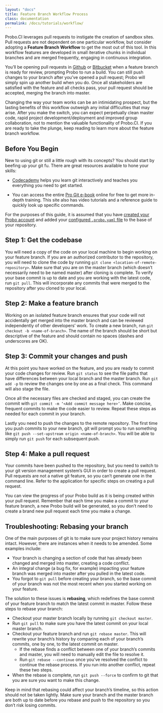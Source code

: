 ```yaml
---
layout: "docs"
title: Feature Branch Workflow Process
class: documentation
permalink: /docs/tutorials/workflow/
---
```

Probo.CI leverages pull requests to instigate the creation of sandbox sites. Pull requests are not dependent on one particular workflow, but consider adopting a **Feature Branch Workflow** to get the most out of this tool. In this workflow features are developed in small iterative chunks in individual branches and are merged frequently, engaging in continuous integration.

You’ll be opening pull requests in [Github](/docs/git/github/) or [Bitbucket](/docs/git/bitbucket/) when a feature branch is ready for review, prompting Probo to run a build. You can still push changes to your branch after you’ve opened a pull request; Probo will simply spin up another build when you do. Once all stakeholders are satisfied with the feature and all checks pass, your pull request should be accepted, merging the branch into master.

Changing the way your team works can be an intimidating prospect, but the lasting benefits of this workflow outweigh any initial difficulties that may arise. After you make the switch, you can expect perpetually clean master code, rapid project development/deployment and improved group collaboration, not to mention the valuable functionality of Probo.CI. If you are ready to take the plunge, keep reading to learn more about the feature branch workflow.

## Before You Begin

New to using git or still a little rough with its concepts? You should start by beefing up your git fu. There are great resources available to hone your skills:

- [Codecademy](https://www.codecademy.com/learn/learn-git) helps you learn git interactively and teaches you everything you need to get started.

- You can access the entire [Pro Git e-book](https://git-scm.com/book/en/v2) online for free to get more in-depth training. This site also has video tutorials and a reference guide to quickly look up specific commands.

For the purposes of this guide, it is assumed that you have [created your Probo account](/docs/getting-started/) and added your [configured `.probo.yaml` file](/docs/build-steps/) to the base of your repository.

## Step 1: Get the codebase

You will need a copy of the code on your local machine to begin working on your feature branch. If you are an authorized contributor to the repository, you will need to clone the code by running `git clone <location-of-remote-repository>`. Make sure that you are on the master branch (which doesn’t necessarily need to be named master) after cloning is complete. To verify your base commit is up to date and you are working with the latest code, run `git pull`. This will incorporate any commits that were merged to the repository after you cloned to your local.

## Step 2: Make a feature branch

Working on an isolated feature branch ensures that your code will not accidentally get merged into the master branch and can be reviewed independently of other developers’ work. To create a new branch, run `git checkout -b <name-of-branch>`. The name of the branch should be short but descriptive of the feature and should contain no spaces (dashes and underscores are OK).

## Step 3: Commit your changes and push

At this point you have worked on the feature, and you are ready to commit your code changes for review. Run `git status` to see the file paths that have differences between your local branch and the master branch. Run `git add -p` to review the changes one by one as a final check. This command will also stage the file.

Once all the necessary files are checked and staged, you can create the commit with `git commit -m ‘<Add commit message here>’`. Make concise, frequent commits to make the code easier to review. Repeat these steps as needed for each commit in your branch.

Lastly you need to push the changes to the remote repository. The first time you push commits to your new branch, git will prompt you to run something like `git push --set-upstream origin <name-of-branch>`. You will be able to simply run `git push` for each subsequent push.

## Step 4: Make a pull request

Your commits have been pushed to the repository, but you need to switch to your git version management system’s GUI in order to create a pull request. Pull requests are not a native git feature, so you can’t generate one in the command line. Refer to the application for specific steps on creating a pull request.

You can view the progress of your Probo build as it is being created within your pull request. Remember that each time you make a commit to your feature branch, a new Probo build will be generated, so you don’t need to create a brand new pull request each time you make a change.

## Troubleshooting: Rebasing your branch

One of the main purposes of git is to make sure your project history remains intact. However, there are instances when it needs to be amended. Some examples include:

- Your branch is changing a section of code that has already been changed and merged into master, creating a code conflict.
- An integral change (a bug fix, for example) impacting your feature branch was merged into master after you pulled in the latest code.
- You forgot to `git pull` before creating your branch, so the base commit of your branch was not the most recent when you started working on your feature.

The solution to these issues is **rebasing**, which redefines the base commit of your feature branch to match the latest commit in master. Follow these steps to rebase your branch:

- Checkout your master branch locally by running `git checkout master`.
- Run `git pull` to make sure you have the latest commit on your local master branch.
- Checkout your feature branch and run `git rebase master`. This will rewrite your branch’s history by comparing each of your branch’s commits, one by one, to the latest commit on master.
  - If the rebase finds a conflict between one of your branch’s commits and master, you will need to manually edit the file to resolve it.
  - Run `git rebase --continue` once you’ve resolved the conflict to continue the rebase process. If you run into another conflict, repeat these two steps.
- When the rebase is complete, run `git push --force` to confirm to git that you are sure you want to make this change.

Keep in mind that rebasing could affect your branch’s timeline, so this action should not be taken lightly. Make sure your branch and the master branch are both up to date before you rebase and push to the repository so you don’t risk losing commits.
